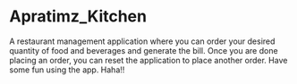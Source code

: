 # Apratimz_Kitchen

A restaurant management application where you can order your desired quantity of food and beverages and generate the bill. Once you are done placing an order, you can reset the application to place another order. Have some fun using the app. Haha!!

